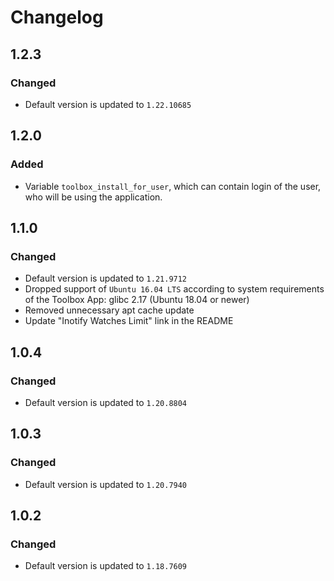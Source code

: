 Changelog
=========

1.2.3
-----

### Changed

- Default version is updated to `1.22.10685`

1.2.0
-----

### Added

- Variable `toolbox_install_for_user`, which can contain login of the user, who will be using the application.

1.1.0
-----

### Changed

- Default version is updated to `1.21.9712`
- Dropped support of `Ubuntu 16.04 LTS` according to system requirements of the Toolbox App: glibc 2.17 (Ubuntu 18.04 or
  newer)
- Removed unnecessary apt cache update
- Update "Inotify Watches Limit" link in the README

1.0.4
-----

### Changed

- Default version is updated to `1.20.8804`

1.0.3
-----

### Changed

- Default version is updated to `1.20.7940`

1.0.2
-----

### Changed

- Default version is updated to `1.18.7609`
